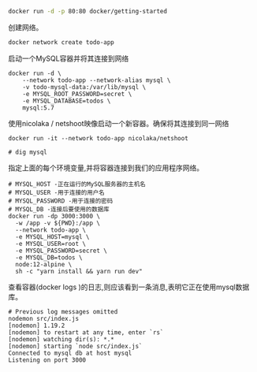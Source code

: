 
```bash
docker run -d -p 80:80 docker/getting-started

```

创建网络。

```bash
docker network create todo-app
```

启动一个MySQL容器并将其连接到网络
```shell
docker run -d \
    --network todo-app --network-alias mysql \
    -v todo-mysql-data:/var/lib/mysql \
    -e MYSQL_ROOT_PASSWORD=secret \
    -e MYSQL_DATABASE=todos \
    mysql:5.7
```

使用nicolaka / netshoot映像启动一个新容器。确保将其连接到同一网络

```shell
docker run -it --network todo-app nicolaka/netshoot

# dig mysql
```

指定上面的每个环境变量,并将容器连接到我们的应用程序网络。
```shell
# MYSQL_HOST -正在运行的MySQL服务器的主机名
# MYSQL_USER -用于连接的用户名
# MYSQL_PASSWORD -用于连接的密码
# MYSQL_DB -连接后要使用的数据库
docker run -dp 3000:3000 \
  -w /app -v ${PWD}:/app \
  --network todo-app \
  -e MYSQL_HOST=mysql \
  -e MYSQL_USER=root \
  -e MYSQL_PASSWORD=secret \
  -e MYSQL_DB=todos \
  node:12-alpine \
  sh -c "yarn install && yarn run dev"
```

查看容器(docker logs <container-id>)的日志,则应该看到一条消息,表明它正在使用mysql数据库。
```shell
# Previous log messages omitted
nodemon src/index.js
[nodemon] 1.19.2
[nodemon] to restart at any time, enter `rs`
[nodemon] watching dir(s): *.*
[nodemon] starting `node src/index.js`
Connected to mysql db at host mysql
Listening on port 3000
```
